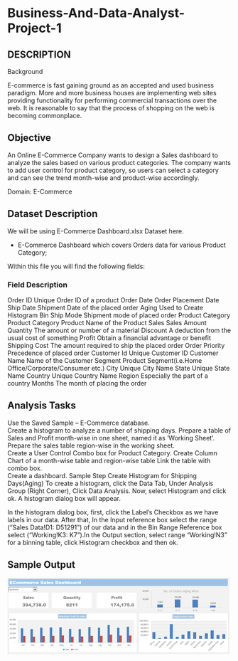# Business-And-Data-Analyst-Project-1

## DESCRIPTION

Background 

E-commerce is fast gaining ground as an accepted and used business paradigm. More and more business houses are implementing web sites providing functionality for performing commercial transactions over the web. It is reasonable to say that the process of shopping on the web is becoming commonplace.

## Objective


An Online E-Commerce Company wants to design a Sales dashboard to analyze the sales based on various product categories. The company wants to add user control for product category, so users can select a category and can see the trend month-wise and product-wise accordingly.  

Domain:  E-Commerce

## Dataset Description

We will be using E-Commerce Dashboard.xlsx Dataset here.

* E-Commerce Dashboard which covers Orders data for various Product Category;

Within this file you will find the following fields:

### Field 	                                          Description

Order ID	                                    Unique Order ID of a product
Order Date	                                  Order Placement Date
Ship Date	                                    Shipment Date of the placed order
Aging	                                        Used to Create Histogram Bin
Ship                                          Mode	Shipment mode of placed order
Product Category	                            Product Category
Product	                                      Name of the Product
Sales	                                        Sales Amount
Quantity	                                    The amount or number of a material
Discount	                                    A deduction from the usual cost of something
Profit	                                      Obtain a financial advantage or benefit
Shipping Cost	                                The amount required to ship the placed order
Order Priority	                              Precedence of placed order
Customer Id	                                  Unique Customer ID
Customer Name	                                Name of the Customer 
Segment	Product                               Segment(i.e.Home Office/Corporate/Consumer etc.)
City	                                        Unique City Name
State	                                        Unique State Name
Country	                                      Unique Country Name
Region	                                      Especially the part of a country
Months	                                      The month of placing the order

## Analysis Tasks

Use the Saved Sample – E-Commerce database.    
Create a histogram to analyze a number of shipping days.
Prepare a table of Sales and Profit month-wise in one sheet, named it as ‘Working Sheet’.    
Prepare the sales table region-wise in the working sheet.    
Create a User Control Combo box for Product Category.
Create Column Chart of a month-wise table and region-wise table
Link the table with combo box.    
Create a dashboard.
Sample Step Create Histogram for Shipping Days(Aging)
To create a histogram, click the Data Tab, Under Analysis Group (Right Corner), Click Data Analysis. Now, select Histogram and click ok. A histogram dialog box will appear.



 

In the histogram dialog box, first, click the Label’s Checkbox as we have labels in our data. After that, In the Input reference box select the range (“Sales Data!D1: D51291”) of our data and in the Bin Range Reference box select (“Working!K3: K7”).In the Output section, select range “Working!N3” for a binning table, click Histogram checkbox and then ok.
 



 

## Sample Output

<img src="image/1554980990_unnamed (1).png" width="500">

 

